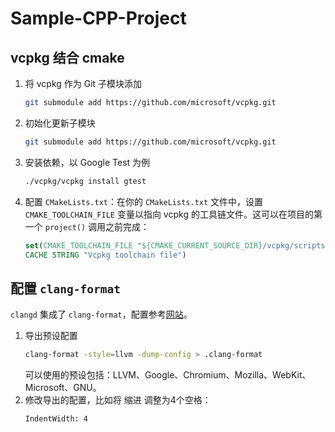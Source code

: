 # Sample-CPP-Project

## vcpkg 结合 cmake

1. 将 vcpkg 作为 Git 子模块添加
    ```sh
    git submodule add https://github.com/microsoft/vcpkg.git
    ```
2. 初始化更新子模块
    ```sh
    git submodule add https://github.com/microsoft/vcpkg.git
    ```
3. 安装依赖，以 Google Test 为例
    ```sh
    ./vcpkg/vcpkg install gtest
    ```
4. 配置 `CMakeLists.txt`：在你的 `CMakeLists.txt` 文件中，设置 `CMAKE_TOOLCHAIN_FILE` 变量以指向 vcpkg 的工具链文件。这可以在项目的第一个 `project()` 调用之前完成：
    ```cmake
    set(CMAKE_TOOLCHAIN_FILE "${CMAKE_CURRENT_SOURCE_DIR}/vcpkg/scripts/buildsystems/vcpkg.cmake"
    CACHE STRING "Vcpkg toolchain file")
    ```

## 配置 `clang-format`

`clangd` 集成了 `clang-format`，配置参考[网站](https://clang.llvm.org/docs/ClangFormatStyleOptions.html)。

1. 导出预设配置
    ```sh
    clang-format -style=llvm -dump-config > .clang-format
    ```
    可以使用的预设包括：LLVM、Google、Chromium、Mozilla、WebKit、Microsoft、GNU。
2. 修改导出的配置，比如将 缩进 调整为4个空格：
    ```
    IndentWidth: 4
    ```
